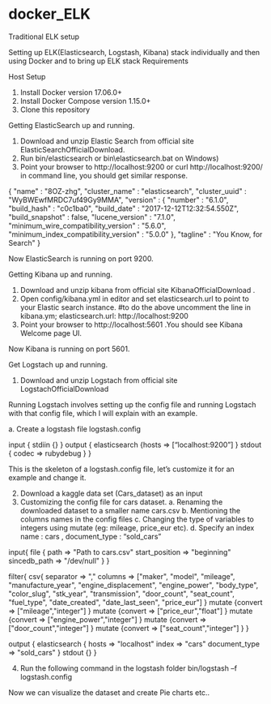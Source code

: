 # docker_ELK
Traditional ELK setup 

Setting up ELK(Elasticsearch, Logstash, Kibana) stack individually and  then using Docker and to bring up ELK stack
Requirements

Host Setup
1.	Install Docker version 17.06.0+
2.	Install Docker Compose version 1.15.0+
3.	Clone this repository

Getting ElasticSearch up and running.

1.	Download and unzip Elastic Search from official site ElasticSearchOfficialDownload.
2.	Run bin/elasticsearch or bin\elasticsearch.bat on Windows)
3.	Point your browser to  http://localhost:9200 or curl http://localhost:9200/   in command line, you should get similar response.


{
  "name" : "8OZ-zhg",
  "cluster_name" : "elasticsearch",
  "cluster_uuid" : "WyBWEwfMRDC7uf49Gy9MMA",
  "version" : {
    "number" : "6.1.0",
    "build_hash" : "c0c1ba0",
    "build_date" : "2017-12-12T12:32:54.550Z",
    "build_snapshot" : false,
    "lucene_version" : "7.1.0",
    "minimum_wire_compatibility_version" : "5.6.0",
    "minimum_index_compatibility_version" : "5.0.0"
  },
  "tagline" : "You Know, for Search"
}

Now ElasticSearch is running on port 9200.


Getting Kibana up and running.

1.	Download and unzip kibana from official site KibanaOfficialDownload .
2.	Open config/kibana.yml in editor and set elasticsearch.url to point to your Elastic search instance.
#to do the above uncomment the line in kibana.ym;
elasticsearch.url: http://localhost:9200
3.	Point your browser to http://localhost:5601 .You should see Kibana Welcome page UI.

Now Kibana is running on port 5601.


Get Logstach up and running.

1.	Download and unzip Logstach from official site LogstachOfficialDownload

Running Logstach involves setting up the config file and running Logstach with that config file, which I will explain with an example. 

a.	Create a logstash file logstash.config

input { stdiin {} }
output {
elasticsearch {hosts => [“localhost:9200”] }
stdout { codec => rubydebug }
}

This is the skeleton of a logstash.config file, let’s customize it for an example and change it.

2.	Download a kaggle data set (Cars_dataset) as an input 
3.	Customizing the config file for cars dataset.
a.	Renaming the downloaded dataset to a smaller name cars.csv
b.	Mentioning the columns names in the config files
c.	Changing the type of variables to integers using mutate (eg: mileage,
price_eur etc).
d.	Specify an index name : cars , document_type : “sold_cars”


input{
	file {
		path => "Path to cars.csv"
		start_position => "beginning"
		sincedb_path => "/dev/null"
	}
}

filter{
	csv{
		separator => ","
		columns => ["maker", "model", "mileage", "manufacture_year", "engine_displacement", "engine_power", "body_type", "color_slug", "stk_year", "transmission", "door_count", "seat_count", "fuel_type", "date_created",   "date_last_seen", "price_eur"]
	}
	mutate {convert => ["mileage","integer"] }
	mutate {convert => ["price_eur","float"] }
	mutate {convert => ["engine_power","integer"] }
	mutate {convert => ["door_count","integer"] }
	mutate {convert => ["seat_count","integer"] }
}

output {
	elasticsearch {
		hosts => "localhost"
		index => "cars"
		document_type => "sold_cars"
		}
		stdout {}
}


4.	Run the following command in the logstash folder
bin/logstash –f logstash.config

Now we can visualize the dataset and create Pie charts etc..
	

	
